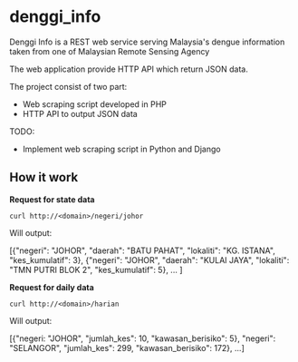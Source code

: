 denggi_info
===========

Denggi Info is a REST web service serving Malaysia's dengue information taken from one of Malaysian Remote Sensing Agency

The web application provide HTTP API which return JSON data.

The project consist of two part:
- Web scraping script developed in PHP
- HTTP API to output JSON data

TODO:
- Implement web scraping script in Python and Django

## How it work

**Request for state data**

	curl http://<domain>/negeri/johor

Will output:

[{"negeri": "JOHOR", "daerah": "BATU PAHAT", "lokaliti": "KG. ISTANA",
"kes_kumulatif": 3}, {"negeri": "JOHOR", "daerah": "KULAI JAYA",
"lokaliti": "TMN PUTRI BLOK 2", "kes_kumulatif": 5}, ... ]

**Request for daily data**

	curl http://<domain>/harian
	
Will output:

[{"negeri: "JOHOR", "jumlah_kes": 10, "kawasan_berisiko": 5},
"negeri": "SELANGOR", "jumlah_kes": 299, "kawasan_berisiko": 172},
...]